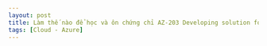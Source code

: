 ```yaml
---
layout: post
title: Làm thế nào để học và ôn chứng chỉ AZ-203 Developing solution for Azure
tags: [Cloud - Azure]
---
```

